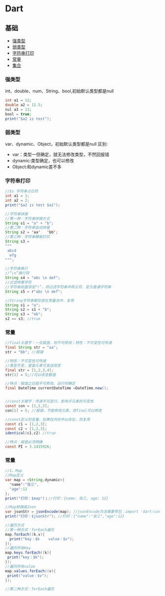 # Dart

## 基础</br>
* [强类型](#强类型)
* [弱类型](#弱类型)
* [字符串打印](#字符串打印)
* [常量](#常量)
* [集合](#集合)



### 强类型
int、double、num、String、bool,初始默认类型都是null
```java
int a1 = 12;
double a2 = 12.5;
nul a3 = 13;
bool = true;
print("$a2 is test");
````


### 弱类型
var、dynamic、Object，初始默认类型都是null
区别:
* var：类型一但确定，就无法修改类型，不然回报错
* dynamic:类型确定，也可以修改
* Object:和dynamic差不多


### 字符串打印
```java
//$s 字符串占位符
int a1 = 1;
int a2 = 2;
print("$a2 is test $a1");

//字符串拼接
//第一种：字符串拼接方式
String s1 = "a" + "b";
//第二种：字符串自动拼接
String s2 = 'aa'   'bb';
//第三种：字符串模板打印
String s3 = 
"""
 abcd
  efg
""";

//字符串换行
//“\n”换行符
String s4 = "abc \n def";
//过滤特需字符
//字符串前面添加“r”，将过滤字符串中转义符，变为普通字符串
String s5 = r"abc \n def";

//String字符串都存放在常量池中，复用
String s1 = "a";
String s2 = s1 + "b";
String s3 = "ab";
s2 == s3; //true
```

### 常量
```java
//final关键字：一旦赋值，则不可修改；特性：不可变性可传递 
final String str = "aa";
str = "bb"; //报错

//特性：不可变性可传递
//类型不变，里面元素可发送改变
final str = [1,2,3,4];
str[1] = 5;//可以改变数值

//特点：赋值之后就不可修改，运行时确定
final DateTime currentDateTime =DateTime.now();


//const关键字：传递不可变行，影响子元素的可变性
const con = [1,2,3];
con[1] = 5; //报错，不能修改元素，但final可以修改

//const定义的变量，如果在内存中以存在，则复用
const c1 = [1,2,3];
const c2 = [1,2,3];
identical(c1,c2) //true

//特点：赋值必须明确
const PI = 3.1415926;
```

### 常量
```java
//1、Map
//Map定义
var map = <String,dynamic>{
  'name':"张三",
  "age":12
};
print("打印：$map")；//打印：{name: 张三, age: 12}

//Map转换成Json
var jsonStr = jsonEncode(map); //jsonEncode方法需要导包：import 'dart:convert';
print("打印：$jsonStr"); //打印：{"name":"张三","age":12}

//遍历方式
//第一种方式：forEach遍历
map.forEach((k,v){
  print("key：$k    value：$v");
});
//遍历所有Key
map.keys.forEach((k){
 print("key：$k");
});
//遍历所有value
map.values.forEach((v){
 print("value：$v");
});

//第二种方式：forEach遍历



```

